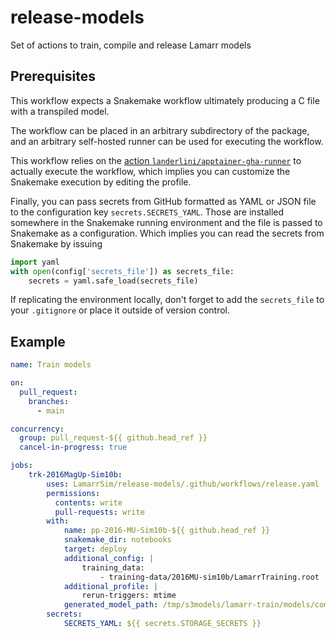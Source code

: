 # release-models
Set of actions to train, compile and release Lamarr models

## Prerequisites
This workflow expects a Snakemake workflow ultimately producing a C file with a transpiled model. 

The workflow can be placed in an arbitrary subdirectory of the package, and an arbitrary self-hosted runner can be used for executing the workflow.

This workflow relies on the [action `landerlini/apptainer-gha-runner`](github.com/landerlini/apptainer-gha-runner) to actually execute the workflow, which implies you can 
customize the Snakemake execution by editing the profile. 

Finally, you can pass secrets from GitHub formatted as YAML or JSON file to the configuration key `secrets.SECRETS_YAML`.  Those are installed somewhere in the Snakemake running environment and the file is passed to Snakemake as a configuration.
Which implies you can read the secrets from Snakemake by issuing

``` py
import yaml
with open(config['secrets_file']) as secrets_file:
    secrets = yaml.safe_load(secrets_file)
```

If replicating the environment locally, don't forget to add the `secrets_file` to 
your `.gitignore` or place it outside of version control.



## Example
``` yaml
name: Train models

on:
  pull_request:
    branches:
      - main

concurrency:
  group: pull_request-${{ github.head_ref }}
  cancel-in-progress: true

jobs:
    trk-2016MagUp-Sim10b:
        uses: LamarrSim/release-models/.github/workflows/release.yaml
        permissions:
          contents: write
          pull-requests: write
        with:
            name: pp-2016-MU-Sim10b-${{ github.head_ref }}
            snakemake_dir: notebooks
            target: deploy 
            additional_config: |
                training_data:
                    - training-data/2016MU-sim10b/LamarrTraining.root
            additional_profile: |
                rerun-triggers: mtime
            generated_model_path: /tmp/s3models/lamarr-train/models/compiled_model.c
        secrets:
            SECRETS_YAML: ${{ secrets.STORAGE_SECRETS }}

```




